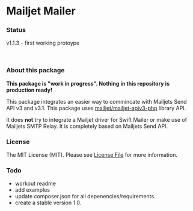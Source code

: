 # Mailjet Mailer

### Status

v1.1.3 - first working protoype

<br />

### About this package

**This package is "work in progress". Nothing in this repository is production ready!**

This package integrates an easier way to commincate with Mailjets
Send API v3 and v3.1. This package uses [mailjet/mailjet-apiv3-php](https://github.com/mailjet/mailjet-apiv3-php)
library API.

It does **not** try to integrate a Mailjet driver for Swift Mailer
or make use of Mailjets SMTP Relay. It is completely based on Mailjets
Send API.

### License

The MIT License (MIT). Please see [License File](https://github.com/wize-wiz/laravel-mailjet-mailer/blob/master/LICENSE.md) for more information.

### Todo
- workout readme
- add examples
- update composer.json for all depenencies/requirements.
- create a stable version 1.0.